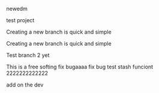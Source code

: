 newedm

test project

Creating a new branch is quick and simple

Creating a new branch is quick and simple


Test branch 2 yet

This is a free softing
fix bugaaaa
fix bug
test stash funciont 2222222222222


add on the dev 
